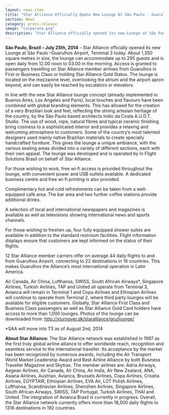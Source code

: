 ```yaml
---
layout: news-item
title: "Star Alliance Officially Opens New Lounge At São Paulo - Guarulhos Airport Terminal 3"
section: News
category: press-release
image: "corporate.png"
description: "Star Alliance officially opened its new Lounge at São Paulo –Guarulhos Airport, Terminal 3 today. About 1,350 square metres in size, the lounge can accommodate up to 295 guests and is open daily from 12.00 noon to 03.00 in the morning. Access is granted to passengers travelling on Star Alliance member airlines from Guarulhos in First or Business Class or holding Star Alliance Gold Status. The lounge is located on the mezzanine level, overlooking the atrium and the airport apron beyond, and can easily be reached by escalators or elevators. "
---
```



**São Paulo, Brazil – July 25th, 2014** - Star Alliance officially opened its new Lounge at São Paulo –Guarulhos Airport, Terminal 3 today. About 1,350 square metres in size, the lounge can accommodate up to 295 guests and is open daily from 12.00 noon to 03.00 in the morning. Access is granted to passengers travelling on Star Alliance member airlines from Guarulhos in First or Business Class or holding Star Alliance Gold Status. The lounge is located on the mezzanine level, overlooking the atrium and the airport apron beyond, and can easily be reached by escalators or elevators.

In line with the new Star Alliance lounge concept (already implemented in Buenos Aires, Los Angeles and Paris), local touches and flavours have been combined with global branding elements. This has allowed for the creation of a very Brazilian look and feel, reflecting the strong artesian heritage of the country, by the São Paulo based architects Indio da Costa A.U.D.T. Studio. The use of wood, rope, natural fibres and typical ceramic finishing bring cosiness to a sophisticated interior and provides a relaxing and welcoming atmosphere to customers. Some of the country’s most talented designers used mainly native Brazilian materials to create specially handcrafted furniture. This gives the lounge a unique ambiance, with the various seating areas divided into a variety of different sections, each with their own appeal.
The lounge was developed and is operated by In Flight Solutions Brasil on behalf of Star Alliance.

For those wishing to work, free wi-fi access is provided throughout the lounge, with convenient power and USB outlets available. A dedicated business centre and free wi-fi printing is also provided.

Complimentary hot and cold refreshments can be taken from a well-equipped café area. The bar area and two further coffee stations provide additional drinks.

A selection of local and international newspapers and magazines is available as well as televisions showing international news and sports channels.

For those wishing to freshen up, four fully equipped shower suites are available in addition to the standard restroom facilities. Flight information displays ensure that customers are kept informed on the status of their flights.

12 Star Alliance member carriers offer on average 44 daily flights to and from Guarulhos Airport, connecting to 22 destinations in 16 countries. This makes Guarulhos the Alliance’s most international operation in Latin America.

Air Canada, Air China, Lufthansa, SWISS, South African Airways*, Singapore Airlines, Turkish Airlines, TAP and United all operate from Terminal 3, Avianca will remain in Terminal 1 and Copa Airlines and Ethiopian Airlines will continue to operate from Terminal 2, where third party lounges will be available for eligible customers.
Globally, Star Alliance First Class and Business Class passengers as well as Star Alliance Gold Card holders have access to more than 1,000 lounges.
Photos of the lounge can be downloaded from: http://xturnover.dk/staralliance/gru/lounge/

*SAA will move into T3 as of August 2nd, 2014

__About Star Alliance:__
The Star Alliance network was established in 1997 as the first truly global airline alliance to offer worldwide reach, recognition and seamless service to the international traveller. Its acceptance by the market has been recognized by numerous awards, including the Air Transport World Market Leadership Award and Best Airline Alliance by both Business Traveller Magazine and Skytrax. The member airlines are: Adria Airways, Aegean Airlines, Air Canada, Air China, Air India, Air New Zealand, ANA, Asiana Airlines, Austrian, Avianca, Brussels Airlines, Copa Airlines, Croatia Airlines, EGYPTAIR, Ethiopian Airlines, EVA Air, LOT Polish Airlines, Lufthansa, Scandinavian Airlines, Shenzhen Airlines, Singapore Airlines, South African Airways, SWISS, TAP Portugal, Turkish Airlines, THAI and United. The integration of Avianca Brasil is currently in progress. Overall, the Star Alliance network currently offers more than 18,500 daily flights to 1316 destinations in 192 countries.